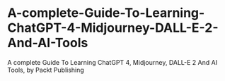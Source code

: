 # A-complete-Guide-To-Learning-ChatGPT-4-Midjourney-DALL-E-2-And-AI-Tools
A complete Guide To Learning ChatGPT 4, Midjourney, DALL-E 2 And AI Tools, by Packt Publishing
